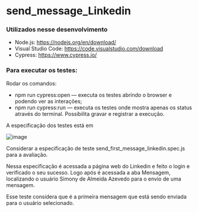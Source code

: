 # send_message_Linkedin

### Utilizados nesse desenvolvimento
  
* Node.js: https://nodejs.org/en/download/
* Visual Studio Code: https://code.visualstudio.com/download
* Cypress: https://www.cypress.io/

### Para executar os testes:
Rodar os comandos:

* npm run cypress:open — executa os testes abrindo o browser e podendo ver as interações;
* npm run cypress:run — executa os testes onde mostra apenas os status através do terminal. Possibilita gravar e registrar a execução.

A especificação dos testes está em 

   ![image](https://user-images.githubusercontent.com/69819910/90885222-95b55300-e387-11ea-92de-cd2dadff558b.png)
   
Considerar a especificação de teste send_first_message_linkedin.spec.js para a avaliação.

Nessa especificação é acessada a página web do Linkedin e feito o login e verificado o seu sucesso. Logo após é acessada a aba Mensagem, localizando o usuário Simony de Almeida Azevedo para o envio de uma mensagem.

Esse teste considera que é a primeira mensagem que está sendo enviada para o usuário selecionado.
